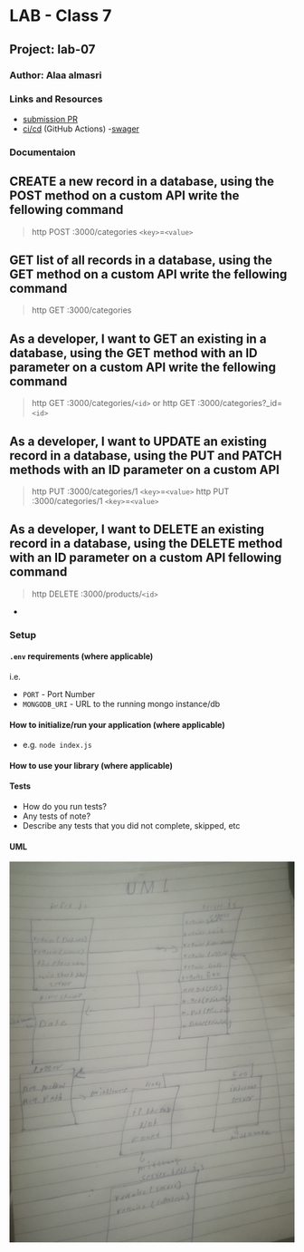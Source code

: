 # LAB - Class 7

## Project: lab-07

### Author: Alaa almasri

### Links and Resources

- [submission PR](https://github.com/alaaalmasri12/api-server/pull/2)
- [ci/cd](https://github.com/alaaalmasri12/notes-v-2.0/actions/runs/117805220) (GitHub Actions)
-[swager](https://app.swaggerhub.com/apis/alaaalmasri12/lab-06-api/0.1)
### Documentaion

## CREATE a new record in a database, using the POST method on a custom API write the fellowing command
>http POST :3000/categories `<key>`=`<value>`

## GET list of all records in a database, using the GET method on a custom API write the fellowing command

>http GET :3000/categories


## As a developer, I want to GET an existing in a database, using the GET method with an ID parameter on a custom API write the fellowing command


>http GET :3000/categories/`<id>` or
>http GET :3000/categories?_id=`<id>`
## As a developer, I want to UPDATE an existing record in a database, using the PUT and PATCH methods with an ID parameter on a custom API

>http PUT :3000/categories/1 `<key>`=`<value>`
>http PUT :3000/categories/1 `<key>`=`<value>`


## As a developer, I want to DELETE an existing record in a database, using the DELETE method with an ID parameter on a custom API fellowing command

>http DELETE :3000/products/`<id>`
-







### Setup

#### `.env` requirements (where applicable)

i.e.

- `PORT` - Port Number
- `MONGODB_URI` - URL to the running mongo instance/db

#### How to initialize/run your application (where applicable)

- e.g. `node index.js`

#### How to use your library (where applicable)

#### Tests

- How do you run tests?
- Any tests of note?
- Describe any tests that you did not complete, skipped, etc

#### UML
![shift](assets/uml2.jpg)


